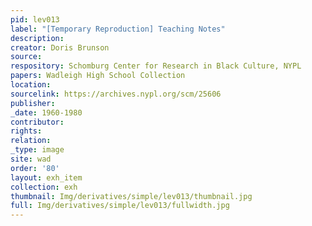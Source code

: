```yaml
---
pid: lev013
label: "[Temporary Reproduction] Teaching Notes"
description:
creator: Doris Brunson
source:
respository: Schomburg Center for Research in Black Culture, NYPL
papers: Wadleigh High School Collection
location:
sourcelink: https://archives.nypl.org/scm/25606
publisher:
_date: 1960-1980
contributor:
rights:
relation:
_type: image
site: wad
order: '80'
layout: exh_item
collection: exh
thumbnail: Img/derivatives/simple/lev013/thumbnail.jpg
full: Img/derivatives/simple/lev013/fullwidth.jpg
---
```

